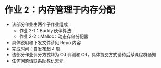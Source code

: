 # 作业 2：内存管理于内存分配

- 该部分作业由两个子作业组成
  - 作业 2-1：Buddy 伙伴算法
  - 作业 2-2：Malloc：动态存储分配器
- 具体说明和下发文件请见 Repo 内容
- 完成时间：自发布起 4 周
- 该部分作业评分方式均为 OJ 评测和 CR，具体提交方式请待后续课程群通知
- 任何问题请联系助教仇天元